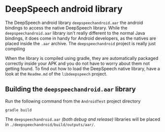 # DeepSpeech android library

The DeepSpeech android library `deepspeechandroid.aar` the android bindings to access the native DeepSpeech
library. While the `deepspeechandroid.aar` library isn't really different to the normal Java bindings,
it does come in handy for Android developers, as the natives are placed inside the `.aar` archive.
The `deepspeechandroid` project is really just compiling

When the library is compiled using gradle, they are automatically packaged correctly inside your APK and
you do not have to worry about them not getting found. To find out how to load the DeepSpeech native library, have a
look at the `Readme.md` of the `libdeepspeech` project.
 
## Building the `deepspeechandroid.aar` library

Run the following command from the `AndroidTest` project directory

```
gradle build
```

The `deepspeechandroid.aar` _(both debug and release)_ libraries will be placed in `./deepspeechandroid/build/outputs/aar/`.

